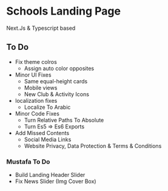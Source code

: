 # Schools Landing Page

Next.Js & Typescript based

## To Do

- Fix theme colros
  - Assign auto color opposites
- Minor UI Fixes
  - Same equal-height cards
  - Mobile views
  - New Club & Activity Icons
- localization fixes
  - Localize To Arabic
- Minor Code Fixes
  - Turn Relative Paths To Absolute
  - Turn Es5 => Es6 Exports
- Add Missed Contents
  - Social Media Links
  - Website Privacy, Data Protection & Terms & Conditions

### Mustafa To Do

- Build Landing Header Slider
- Fix News Slider (Img Cover Box)
